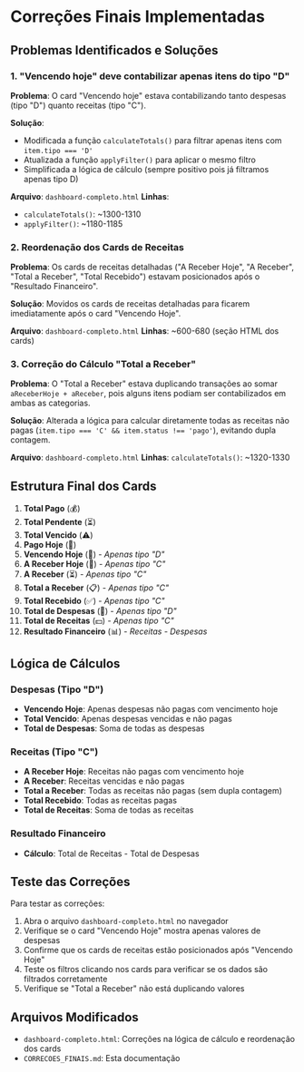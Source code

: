 # Correções Finais Implementadas

## Problemas Identificados e Soluções

### 1. "Vencendo hoje" deve contabilizar apenas itens do tipo "D"

**Problema**: O card "Vencendo hoje" estava contabilizando tanto despesas (tipo "D") quanto receitas (tipo "C").

**Solução**: 
- Modificada a função `calculateTotals()` para filtrar apenas itens com `item.tipo === 'D'`
- Atualizada a função `applyFilter()` para aplicar o mesmo filtro
- Simplificada a lógica de cálculo (sempre positivo pois já filtramos apenas tipo D)

**Arquivo**: `dashboard-completo.html`
**Linhas**: 
- `calculateTotals()`: ~1300-1310
- `applyFilter()`: ~1180-1185

### 2. Reordenação dos Cards de Receitas

**Problema**: Os cards de receitas detalhadas ("A Receber Hoje", "A Receber", "Total a Receber", "Total Recebido") estavam posicionados após o "Resultado Financeiro".

**Solução**: Movidos os cards de receitas detalhadas para ficarem imediatamente após o card "Vencendo Hoje".

**Arquivo**: `dashboard-completo.html`
**Linhas**: ~600-680 (seção HTML dos cards)

### 3. Correção do Cálculo "Total a Receber"

**Problema**: O "Total a Receber" estava duplicando transações ao somar `aReceberHoje + aReceber`, pois alguns itens podiam ser contabilizados em ambas as categorias.

**Solução**: Alterada a lógica para calcular diretamente todas as receitas não pagas (`item.tipo === 'C' && item.status !== 'pago'`), evitando dupla contagem.

**Arquivo**: `dashboard-completo.html`
**Linhas**: `calculateTotals()`: ~1320-1330

## Estrutura Final dos Cards

1. **Total Pago** (💰)
2. **Total Pendente** (⏳)
3. **Total Vencido** (⚠️)
4. **Pago Hoje** (📅)
5. **Vencendo Hoje** (🚨) - *Apenas tipo "D"*
6. **A Receber Hoje** (📅) - *Apenas tipo "C"*
7. **A Receber** (⏳) - *Apenas tipo "C"*
8. **Total a Receber** (📋) - *Apenas tipo "C"*
9. **Total Recebido** (✅) - *Apenas tipo "C"*
10. **Total de Despesas** (💸) - *Apenas tipo "D"*
11. **Total de Receitas** (💵) - *Apenas tipo "C"*
12. **Resultado Financeiro** (📊) - *Receitas - Despesas*

## Lógica de Cálculos

### Despesas (Tipo "D")
- **Vencendo Hoje**: Apenas despesas não pagas com vencimento hoje
- **Total Vencido**: Apenas despesas vencidas e não pagas
- **Total de Despesas**: Soma de todas as despesas

### Receitas (Tipo "C")
- **A Receber Hoje**: Receitas não pagas com vencimento hoje
- **A Receber**: Receitas vencidas e não pagas
- **Total a Receber**: Todas as receitas não pagas (sem dupla contagem)
- **Total Recebido**: Todas as receitas pagas
- **Total de Receitas**: Soma de todas as receitas

### Resultado Financeiro
- **Cálculo**: Total de Receitas - Total de Despesas

## Teste das Correções

Para testar as correções:

1. Abra o arquivo `dashboard-completo.html` no navegador
2. Verifique se o card "Vencendo Hoje" mostra apenas valores de despesas
3. Confirme que os cards de receitas estão posicionados após "Vencendo Hoje"
4. Teste os filtros clicando nos cards para verificar se os dados são filtrados corretamente
5. Verifique se "Total a Receber" não está duplicando valores

## Arquivos Modificados

- `dashboard-completo.html`: Correções na lógica de cálculo e reordenação dos cards
- `CORRECOES_FINAIS.md`: Esta documentação 